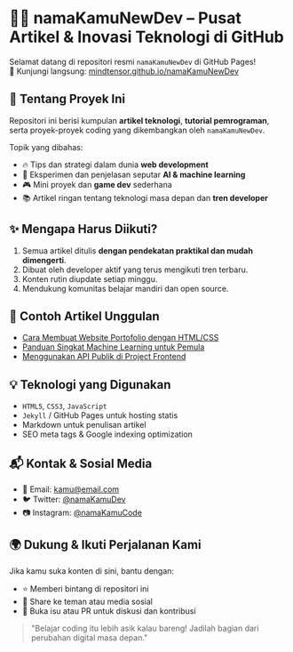 # 👨‍💻 namaKamuNewDev – Pusat Artikel & Inovasi Teknologi di GitHub

Selamat datang di repositori resmi `namaKamuNewDev` di GitHub Pages!  
📍 Kunjungi langsung: [mindtensor.github.io/namaKamuNewDev](https://mindtensor.github.io/namaKamuNewDev)

## 🚀 Tentang Proyek Ini

Repositori ini berisi kumpulan **artikel teknologi**, **tutorial pemrograman**, serta proyek-proyek coding yang dikembangkan oleh `namaKamuNewDev`.

Topik yang dibahas:
- 🔥 Tips dan strategi dalam dunia **web development**
- 🤖 Eksperimen dan penjelasan seputar **AI & machine learning**
- 🎮 Mini proyek dan **game dev** sederhana
- 📚 Artikel ringan tentang teknologi masa depan dan **tren developer**

## ✨ Mengapa Harus Diikuti?

1. Semua artikel ditulis **dengan pendekatan praktikal dan mudah dimengerti**.
2. Dibuat oleh developer aktif yang terus mengikuti tren terbaru.
3. Konten rutin diupdate setiap minggu.
4. Mendukung komunitas belajar mandiri dan open source.

## 📌 Contoh Artikel Unggulan

- [Cara Membuat Website Portofolio dengan HTML/CSS](https://mindtensor.github.io/namaKamuNewDev/portfolio-tutorial)
- [Panduan Singkat Machine Learning untuk Pemula](https://mindtensor.github.io/namaKamuNewDev/ml-pemula)
- [Menggunakan API Publik di Project Frontend](https://mindtensor.github.io/namaKamuNewDev/api-frontend)

## 💡 Teknologi yang Digunakan

- `HTML5`, `CSS3`, `JavaScript`
- `Jekyll` / GitHub Pages untuk hosting statis
- Markdown untuk penulisan artikel
- SEO meta tags & Google indexing optimization

## 📬 Kontak & Sosial Media

- 📧 Email: kamu@email.com
- 🐦 Twitter: [@namaKamuDev](https://twitter.com/namaKamuDev)
- 📷 Instagram: [@namaKamuCode](https://instagram.com/namaKamuCode)

## 🌍 Dukung & Ikuti Perjalanan Kami

Jika kamu suka konten di sini, bantu dengan:
- ⭐ Memberi bintang di repositori ini
- 🔁 Share ke teman atau media sosial
- 🧠 Buka isu atau PR untuk diskusi dan kontribusi

> "Belajar coding itu lebih asik kalau bareng! Jadilah bagian dari perubahan digital masa depan."
